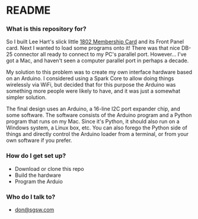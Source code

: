# README #

### What is this repository for? ###

So I built Lee Hart's slick little [1802 Membership Card](http://www.sunrise-ev.com//membershipcard.htm) and its Front Panel card. Next I wanted to load some programs onto it! There was that nice DB-25 connector all ready to connect to my PC's parallel port. However... I've got a Mac, and haven't seen a computer parallel port in perhaps a decade.

My solution to this problem was to create my own interface hardware based on an Arduino. I considered using a Spark Core to allow doing things wirelessly via WiFi, but decided that for this purpose the Arduino was something more people were likely to have, and it was just a somewhat simpler solution.

The final design uses an Arduino, a 16-line I2C port expander chip, and some software. The software consists of the Arduino program and a Python program that runs on my Mac. Since it's Python, it should also run on a Windows system, a Linux box, etc.
You can also forego the Python side of things and directly control the Arduino loader from a terminal, or from your own software if you prefer.



### How do I get set up? ###

* Download or clone this repo
* Build the hardware
* Program the Arduio

### Who do I talk to? ###

* <don@sgsw.com>
